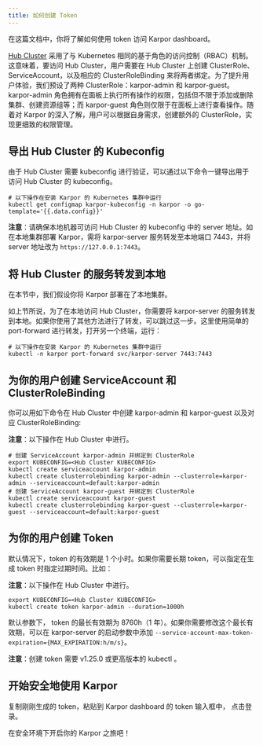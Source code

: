 ```yaml
---
title: 如何创建 Token
---
```

在这篇文档中，你将了解如何使用 token 访问 Karpor dashboard。

[Hub Cluster](../2-concepts/3-glossary.md#hub-cluster) 采用了与 Kubernetes 相同的基于角色的访问控制（RBAC）机制。这意味着，要访问 Hub Cluster，用户需要在 Hub Cluster 上创建 ClusterRole、ServiceAccount，以及相应的 ClusterRoleBinding 来将两者绑定。为了提升用户体验，我们预设了两种 ClusterRole：karpor-admin 和 karpor-guest。karpor-admin 角色拥有在面板上执行所有操作的权限，包括但不限于添加或删除集群、创建资源组等；而 karpor-guest 角色则仅限于在面板上进行查看操作。随着对 Karpor 的深入了解，用户可以根据自身需求，创建额外的 ClusterRole，实现更细致的权限管理。

## 导出 Hub Cluster 的 Kubeconfig

由于 Hub Cluster 需要 kubeconfig 进行验证，可以通过以下命令一键导出用于访问 Hub Cluster 的 kubeconfig。
```shell
# 以下操作在安装 Karpor 的 Kubernetes 集群中运行
kubectl get configmap karpor-kubeconfig -n karpor -o go-template='{{.data.config}}'
```

**注意**：请确保本地机器可访问 Hub Cluster 的 kubeconfig 中的 server 地址。如在本地集群部署 Karpor，需将 karpor-server 服务转发至本地端口 7443，并将 server 地址改为 `https://127.0.0.1:7443`。

## 将 Hub Cluster 的服务转发到本地

在本节中，我们假设你将 Karpor 部署在了本地集群。

如上节所说，为了在本地访问 Hub Cluster，你需要将 karpor-server 的服务转发到本地。如果你使用了其他方法进行了转发，可以跳过这一步。这里使用简单的 port-forward 进行转发，打开另一个终端，运行：

```shell
# 以下操作在安装 Karpor 的 Kubernetes 集群中运行
kubectl -n karpor port-forward svc/karpor-server 7443:7443
```

## 为你的用户创建 ServiceAccount 和 ClusterRoleBinding

你可以用如下命令在 Hub Cluster 中创建 karpor-admin 和 karpor-guest 以及对应 ClusterRoleBinding:

**注意**：以下操作在 Hub Cluster 中进行。

```shell
# 创建 ServiceAccount karpor-admin 并绑定到 ClusterRole
export KUBECONFIG=<Hub Cluster KUBECONFIG>
kubectl create serviceaccount karpor-admin
kubectl create clusterrolebinding karpor-admin --clusterrole=karpor-admin --serviceaccount=default:karpor-admin
# 创建 ServiceAccount karpor-guest 并绑定到 ClusterRole
kubectl create serviceaccount karpor-guest
kubectl create clusterrolebinding karpor-guest --clusterrole=karpor-guest --serviceaccount=default:karpor-guest
```

## 为你的用户创建 Token

默认情况下，token 的有效期是 1 个小时。如果你需要长期 token，可以指定在生成 token 时指定过期时间。比如：

**注意**：以下操作在 Hub Cluster 中进行。

```shell
export KUBECONFIG=<Hub Cluster KUBECONFIG>
kubectl create token karpor-admin --duration=1000h
```

默认参数下， token 的最长有效期为 8760h（1 年）。如果你需要修改这个最长有效期，可以在 karpor-server 的启动参数中添加 `--service-account-max-token-expiration={MAX_EXPIRATION:h/m/s}`。

**注意**：创建 token 需要 v1.25.0 或更高版本的 kubectl 。

## 开始安全地使用 Karpor

复制刚刚生成的 token，粘贴到 Karpor dashboard 的 token 输入框中， 点击登录。

在安全环境下开启你的 Karpor 之旅吧！

